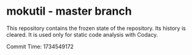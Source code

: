 # mokutil - master branch

This repository contains the frozen state of the repository.
Its history is cleared. It is used only for static code
analysis with Codacy.

Commit Time: 1734549172